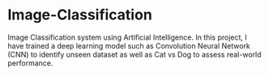 # Image-Classification
Image Classification system using Artificial Intelligence. In this project, I have trained a deep learning model such as Convolution Neural Network (CNN) to identify unseen dataset as well as Cat vs Dog to assess real-world performance. 
